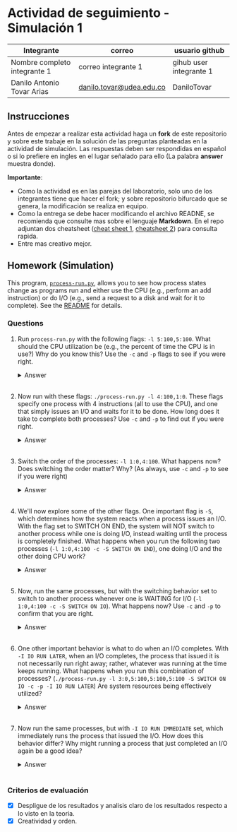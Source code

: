 # Actividad de seguimiento - Simulación 1

|Integrante|correo|usuario github|
|---|---|---|
|Nombre completo integrante 1|correo integrante 1|gihub user integrante 1|
|Danilo Antonio Tovar Arias|danilo.tovar@udea.edu.co|DaniloTovar|

## Instrucciones

Antes de empezar a realizar esta actividad haga un **fork** de este repositorio y sobre este trabaje en la solución de las preguntas planteadas en la actividad de simulación. Las respuestas deben ser respondidas en español o si lo prefiere en ingles en el lugar señalado para ello (La palabra **answer** muestra donde).

**Importante**:
* Como la actividad es en las parejas del laboratorio, solo uno de los integrantes tiene que hacer el fork; y sobre repositorio bifurcado que se genera, la modificación se realiza en equipo.
* Como la entrega se debe hacer modificando el archivo READNE, se recomienda que consulte mas sobre el lenguaje **Markdown**. En el repo adjuntan dos cheatsheet ([cheat sheet 1](Markdown_Cheat_Sheet.pdf), [cheatsheet 2](markdown-cheatsheet.pdf)) para consulta rapida.
* Entre mas creativo mejor.

## Homework (Simulation)

This program, [`process-run.py`](process-run.py), allows you to see how process states change as programs run and either use the CPU (e.g., perform an add instruction) or do I/O (e.g., send a request to a disk and wait for it to complete). See the [README](https://github.com/remzi-arpacidusseau/ostep-homework/blob/master/cpu-intro/README.md) for details.

### Questions

1. Run `process-run.py` with the following flags: `-l 5:100,5:100`. What should the CPU utilization be (e.g., the percent of time the CPU is in use?) Why do you know this? Use the `-c` and `-p` flags to see if you were right.
   
   <details>
   <summary>Answer</summary>
   ![image](https://github.com/user-attachments/assets/3050d571-21bc-4594-a599-da7455059d0b)
   De acuerdo a las imagen resultante anterior se concluye que la CPU debería estar en uso el 100% del tiempo, tal que el 50% del tiempo se ocupa en el proceso 1 y el otro 50% en el proceso 2. Debido a que no existe ningun proceso de entrada y/o salida para ninguno de los 2 procesos. Lo anterior se verifica con la siguiente imagen:
   ![image](https://github.com/user-attachments/assets/a149496b-df1e-4cfd-a773-9dcf3fd648e1)
   </details>
   <br>

2. Now run with these flags: `./process-run.py -l 4:100,1:0`. These flags specify one process with 4 instructions (all to use the CPU), and one that simply issues an I/O and waits for it to be done. How long does it take to complete both processes? Use `-c` and `-p` to find out if you were right. 
   
   <details>
   <summary>Answer</summary>
   ![image](https://github.com/user-attachments/assets/e08ca559-5599-4f69-b420-a5e06d14986a)
   De acuerdo al resultado obtenido, se utilizan 4 momentos necesarios para completar las 4 instrucciones establecidas por el proceso 1, mientras que para el proceso de I/O será necesario un momento para iniciar la actividad de I/O y adicionalmente, se utilizara el tiempo necesario para completar la actividad de I/O. Como se puede observar en la siguiente imagen:
   ![image](https://github.com/user-attachments/assets/e2260ad5-c577-428f-a328-1ee2944a693b)
   </details>
   <br>

3. Switch the order of the processes: `-l 1:0,4:100`. What happens now? Does switching the order matter? Why? (As always, use `-c` and `-p` to see if you were right)
   
   <details>
   <summary>Answer</summary>
   ![image](https://github.com/user-attachments/assets/4d1547f7-5744-4d97-b72c-f166fd4df77d)
   A diferencia del punto anterior, ahora primero se inicia el proceso de I/O primero, permitiendo que se aproveche de manera mas optima los tiempos, debido a que se utiliza un momento de la CPU para iniciar la actividad de I/O, y mientras se completa esa actividad la CPU se utiliza en los 4 momentos necesarios para completar las 4 instrucciones establecidas por el otro proceso, reduciendo el tiempo total necesario para completar ambos proceso. Como se observa en la siguiente imagen:
   ![image](https://github.com/user-attachments/assets/c3cec118-b995-461f-a9ca-83dfea28152c)
   </details>
   <br>

4. We'll now explore some of the other flags. One important flag is `-S`, which determines how the system reacts when a process issues an I/O. With the flag set to SWITCH ON END, the system will NOT switch to another process while one is doing I/O, instead waiting until the process is completely finished. What happens when you run the following two processes (`-l 1:0,4:100 -c -S SWITCH ON END`), one doing I/O and the other doing CPU work?
   
   <details>
   <summary>Answer</summary>   
   En este caso, a pesar de que la actividad de I/O se inicia primero, debido al nuevo flag, se debe esperar a que finalice dicha actividad antes de iniciar el otro proceso. Como se muestra en la imagen:
   ![image](https://github.com/user-attachments/assets/ae719445-6304-4515-9fbe-cf9998da9155)
   </details>
   <br>

5. Now, run the same processes, but with the switching behavior set to switch to another process whenever one is WAITING for I/O (`-l 1:0,4:100 -c -S SWITCH ON IO`). What happens now? Use `-c` and `-p` to confirm that you are right.
   
   <details>
   <summary>Answer</summary>
   Coloque aqui su respuerta
   </details>
   <br>

6. One other important behavior is what to do when an I/O completes. With `-I IO RUN LATER`, when an I/O completes, the process that issued it is not necessarily run right away; rather, whatever was running at the time keeps running. What happens when you run this combination of processes? (`./process-run.py -l 3:0,5:100,5:100,5:100 -S SWITCH ON IO -c -p -I IO RUN LATER`) Are system resources being effectively utilized?
   
   <details>
   <summary>Answer</summary>
   Coloque aqui su respuerta
   </details>
   <br>

7. Now run the same processes, but with `-I IO RUN IMMEDIATE` set, which immediately runs the process that issued the I/O. How does this behavior differ? Why might running a process that just completed an I/O again be a good idea?
   
   <details>
   <summary>Answer</summary>
   Coloque aqui su respuerta
   </details>
   <br>


### Criterios de evaluación
- [x] Despligue de los resultados y analisis claro de los resultados respecto a lo visto en la teoria.
- [x] Creatividad y orden.

